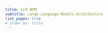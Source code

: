 ```yaml
---
title: LLM 架构
subtitle: Large Language Models Architecture
list_pages: true
# order_by: title
---
```

